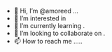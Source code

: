 - 👋 Hi, I’m @amoreed ...
- 👀 I’m interested in 
- 🌱 I’m currently learning .
- 💞️ I’m looking to collaborate on .
- 📫 How to reach me .....

<!---
amoreed/amoreed is a ✨ special ✨ repository because its `README.md` (this file) appears on your GitHub profile.
You can click the Preview link to take a look at your changes.
--->
